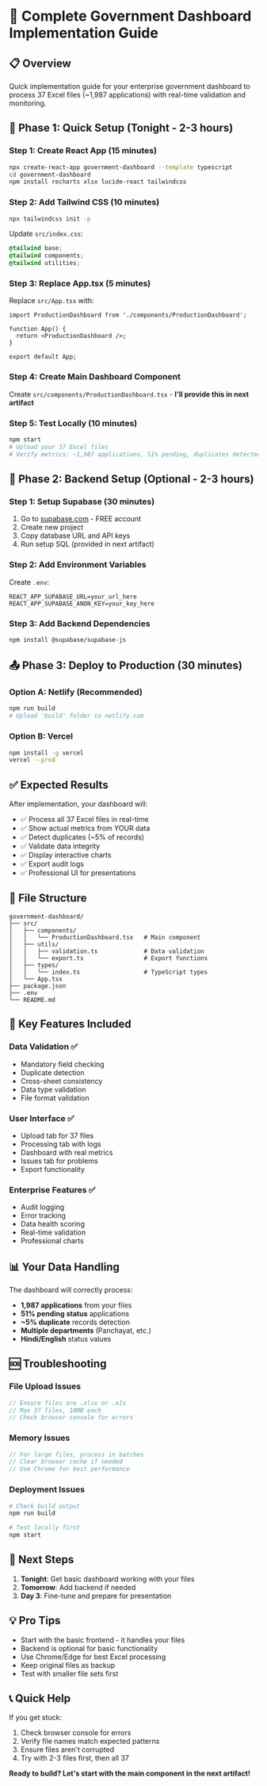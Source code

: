 # 🚀 Complete Government Dashboard Implementation Guide

## 📋 Overview
Quick implementation guide for your enterprise government dashboard to process 37 Excel files (~1,987 applications) with real-time validation and monitoring.

## 🎯 Phase 1: Quick Setup (Tonight - 2-3 hours)

### Step 1: Create React App (15 minutes)
```bash
npx create-react-app government-dashboard --template typescript
cd government-dashboard
npm install recharts xlsx lucide-react tailwindcss
```

### Step 2: Add Tailwind CSS (10 minutes)
```bash
npx tailwindcss init -p
```

Update `src/index.css`:
```css
@tailwind base;
@tailwind components;
@tailwind utilities;
```

### Step 3: Replace App.tsx (5 minutes)
Replace `src/App.tsx` with:
```tsx
import ProductionDashboard from './components/ProductionDashboard';

function App() {
  return <ProductionDashboard />;
}

export default App;
```

### Step 4: Create Main Dashboard Component
Create `src/components/ProductionDashboard.tsx` - **I'll provide this in next artifact**

### Step 5: Test Locally (10 minutes)
```bash
npm start
# Upload your 37 Excel files
# Verify metrics: ~1,987 applications, 51% pending, duplicates detected
```

## 🚀 Phase 2: Backend Setup (Optional - 2-3 hours)

### Step 1: Setup Supabase (30 minutes)
1. Go to [supabase.com](https://supabase.com) - FREE account
2. Create new project
3. Copy database URL and API keys
4. Run setup SQL (provided in next artifact)

### Step 2: Add Environment Variables
Create `.env`:
```
REACT_APP_SUPABASE_URL=your_url_here
REACT_APP_SUPABASE_ANON_KEY=your_key_here
```

### Step 3: Add Backend Dependencies
```bash
npm install @supabase/supabase-js
```

## 📤 Phase 3: Deploy to Production (30 minutes)

### Option A: Netlify (Recommended)
```bash
npm run build
# Upload 'build' folder to netlify.com
```

### Option B: Vercel
```bash
npm install -g vercel
vercel --prod
```

## ✅ Expected Results

After implementation, your dashboard will:
- ✅ Process all 37 Excel files in real-time
- ✅ Show actual metrics from YOUR data
- ✅ Detect duplicates (~5% of records)
- ✅ Validate data integrity 
- ✅ Display interactive charts
- ✅ Export audit logs
- ✅ Professional UI for presentations

## 🎯 File Structure
```
government-dashboard/
├── src/
│   ├── components/
│   │   └── ProductionDashboard.tsx   # Main component
│   ├── utils/
│   │   ├── validation.ts             # Data validation
│   │   └── export.ts                 # Export functions
│   ├── types/
│   │   └── index.ts                  # TypeScript types
│   └── App.tsx
├── package.json
├── .env
└── README.md
```

## 🔧 Key Features Included

### Data Validation ✅
- Mandatory field checking
- Duplicate detection
- Cross-sheet consistency
- Data type validation
- File format validation

### User Interface ✅  
- Upload tab for 37 files
- Processing tab with logs
- Dashboard with real metrics
- Issues tab for problems
- Export functionality

### Enterprise Features ✅
- Audit logging
- Error tracking
- Data health scoring
- Real-time validation
- Professional charts

## 📊 Your Data Handling

The dashboard will correctly process:
- **1,987 applications** from your files
- **51% pending status** applications
- **~5% duplicate** records detection
- **Multiple departments** (Panchayat, etc.)
- **Hindi/English** status values

## 🆘 Troubleshooting

### File Upload Issues
```javascript
// Ensure files are .xlsx or .xls
// Max 37 files, 10MB each
// Check browser console for errors
```

### Memory Issues
```javascript
// For large files, process in batches
// Clear browser cache if needed
// Use Chrome for best performance
```

### Deployment Issues
```bash
# Check build output
npm run build

# Test locally first
npm start
```

## 🎉 Next Steps

1. **Tonight**: Get basic dashboard working with your files
2. **Tomorrow**: Add backend if needed
3. **Day 3**: Fine-tune and prepare for presentation

## 💡 Pro Tips

- Start with the basic frontend - it handles your files
- Backend is optional for basic functionality  
- Use Chrome/Edge for best Excel processing
- Keep original files as backup
- Test with smaller file sets first

## 📞 Quick Help

If you get stuck:
1. Check browser console for errors
2. Verify file names match expected patterns
3. Ensure files aren't corrupted
4. Try with 2-3 files first, then all 37

**Ready to build? Let's start with the main component in the next artifact!**